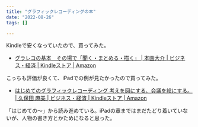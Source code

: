 ```yaml
---
title: "グラフィックレコーディングの本"
date: "2022-08-26"
tags: []

---
```


Kindleで安くなっていたので、買ってみた。

- [グラレコの基本　その場で「聞く・まとめる・描く」 | 本園大介 | ビジネス・経済 | Kindleストア | Amazon](https://www.amazon.co.jp/gp/product/B09GKDT75R)

こっちも評価が良くて、iPadでの例が見たかったので買ってみた。

- [はじめてのグラフィックレコーディング 考えを図にする、会議を絵にする。 | 久保田 麻美 | ビジネス・経済 | Kindleストア | Amazon](https://www.amazon.co.jp/gp/product/B08CK437LG)

「はじめての～」から読み進めている。iPadの章まではまだたどり着いていないが、人物の書き方とかためになると思った。

